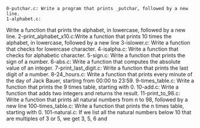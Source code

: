 	0-putchar.c: Write a program that prints _putchar, followed by a new line.
	1-alphabet.c: 
Write a function that prints the alphabet, in lowercase, followed by a new line.
	2-print_alphabet_x10.c:Write a function that prints 10 times the alphabet, in lowercase, followed by a new line
	3-islower.c: Write a function that checks for lowercase character.
	4-isalpha.c: Write a function that checks for alphabetic character.
	5-sign.c: Write a function that prints the sign of a number.
	6-abs.c: Write a function that computes the absolute value of an integer.
	7-print_last_digit.c: Write a function that prints the last digit of a number.
	8-24_hours.c: Write a function that prints every minute of the day of Jack Bauer, starting from 00:00 to 23:59.
	9-times_table.c: Write a function that prints the 9 times table, starting with 0.
	10-add.c: Write a function that adds two integers and returns the result.
	11-print_to_98.c: Write a function that prints all natural numbers from n to 98, followed by a new line
	100-times_table.c: Write a function that prints the n times table, starting with 0.
	101-natural.c: If we list all the natural numbers below 10 that are multiples of 3 or 5, we get 3, 5, 6 and
	
